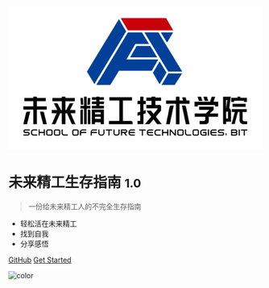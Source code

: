![logo](_media/logo.png)
# 未来精工生存指南 <small>1.0</small>

> 一份给未来精工人的不完全生存指南

- 轻松活在未来精工
- 找到自我
- 分享感悟

[GitHub](https://github.com/TT2TER/BITFTechWiki)
[Get Started](#前言)


![color](#9ADBE8)